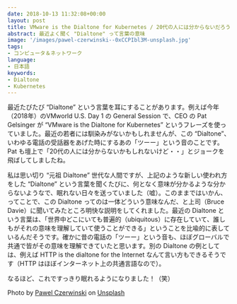 ```yaml
---
date: 2018-10-13 11:32:08+00:00
layout: post
title: VMware is the Dialtone for Kubernetes / 20代の人には分からないだろうけどw
abstract: 最近よく聞く "Dialtone" って言葉の意味
image: '/images/pawel-czerwinski--0xCCPIbl3M-unsplash.jpg'
tags:
- コンピュータ＆ネットワーク
language:
- 日本語
keywords:
- Dialtone
- Kubernetes
---
```


最近たびたび “Dialtone” という言葉を耳にすることがあります。例えば今年（2018年）のVMworld U.S. Day 1 の General Session で、CEO の Pat Gelsinger が “VMware is the Dialtone for Kubernetes” というフレーズを使っていました。最近の若者には馴染みがないかもしれませんが、この “Dialtone”、いわゆる電話の受話器をあげた時にするあの「ツーー」という音のことです。Pat も壇上で「20代の人には分からないかもしれないけど・・」とジョークを飛ばしてしましたね。

私は思い切り “元祖 Dialtone” 世代な人間ですが、上記のような新しい使われ方をした “Dialtone” という言葉を聞くたびに、何となく意味が分かるような分からないようなで、眠れない日々を送っていました（嘘）。このままではいかん、ってことで、この Dialtone ってのは一体どういう意味なんだ、と上司（Bruce Davie）に聞いてみたところ明快な説明をしてくれました。最近の Dialtone という言葉は、「世界中どこにいても普遍的（ubiquitous）に存在していて、誰しもがそれの意味を理解していて使うことができる」ということを比喩的に表しているんだそうです。確かに昔の電話の「ツーー」という音も、ほぼグローバルで共通で皆がその意味を理解できていたと思います。別の Dialtone の例としては、例えば HTTP is the dialtone for the Internet なんて言い方もできるそうです（HTTP はほぼインターネット上の共通言語なので）。

なるほど、これですっきり眠れるようになりました！（笑）

Photo by <a href="https://unsplash.com/@pawel_czerwinski?utm_content=creditCopyText&utm_medium=referral&utm_source=unsplash">Pawel Czerwinski</a> on <a href="https://unsplash.com/photos/black-and-brown-rotary-phone-near-gray-wall--0xCCPIbl3M?utm_content=creditCopyText&utm_medium=referral&utm_source=unsplash">Unsplash</a>
  
